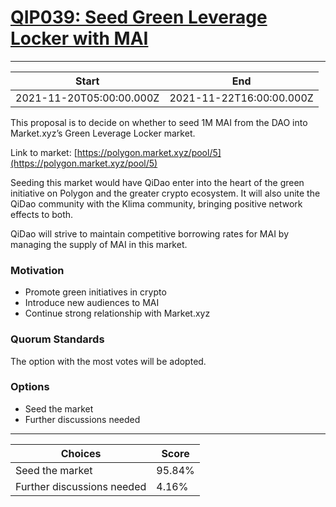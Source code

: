
# [QIP039: Seed Green Leverage Locker with MAI](https://snapshot.org/#/qidao.eth/proposal/0x28a001e6644279c22127da128c7238a55bb3981f59bc0afb5ac4ef7a5183b6a7)

---
| Start | End |
| --- | --- |
| 2021-11-20T05:00:00.000Z | 2021-11-22T16:00:00.000Z |


This proposal is to decide on whether to seed 1M MAI from the DAO into Market.xyz’s Green Leverage Locker market.

Link to market: [https://polygon.market.xyz/pool/5](https://polygon.market.xyz/pool/5)

Seeding this market would have QiDao enter into the heart of the green initiative on Polygon and the greater crypto ecosystem. It will also unite the QiDao community with the Klima community, bringing positive network effects to both.

QiDao will strive to maintain competitive borrowing rates for MAI by managing the supply of MAI in this market.

### Motivation
* Promote green initiatives in crypto
* Introduce new audiences to MAI
* Continue strong relationship with Market.xyz

### Quorum Standards

The option with the most votes will be adopted.

### Options
* Seed the market
* Further discussions needed

---
| Choices | Score |
| --- | --- |
| Seed the market | 95.84% |
| Further discussions needed | 4.16% |


